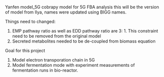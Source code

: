 Yanfen
model_5G
cobrapy model for 5G FBA analysis
this will be the version of model from Ilya, names were updated using BIGG names.

Things need to changed:

1. EMP pathway ratio as well as EDD pathway ratio are 3: 1. This constraint need to be removed from the original model
2. Secreted metabolites needed to be de-coupled from biomass equation

Goal for this project
1. Model electron transporation chain in 5G
2. Model fermentation mode with experiment measurements of fermentation runs in bio-reactor.
